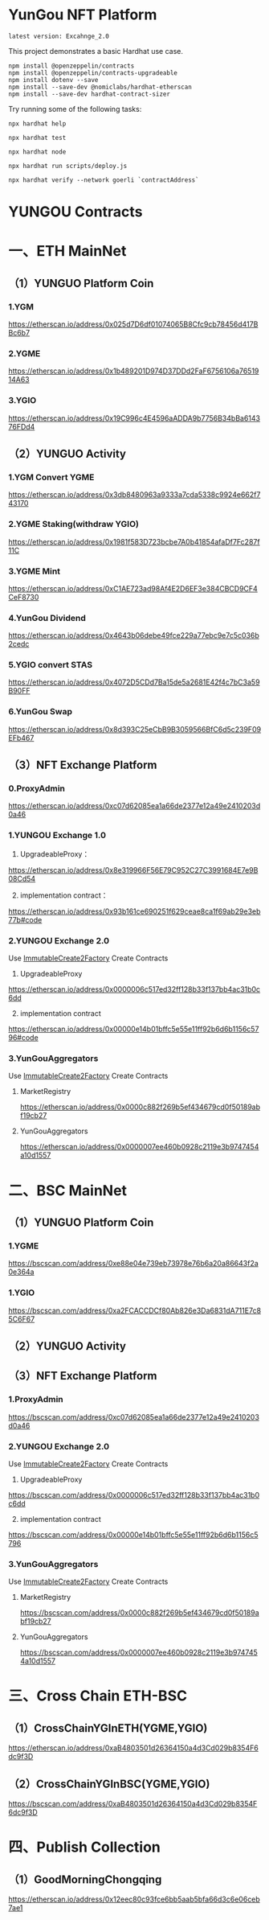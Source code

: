 # YunGou NFT Platform

`latest version: Excahnge_2.0`

This project demonstrates a basic Hardhat use case.

```
npm install @openzeppelin/contracts
npm install @openzeppelin/contracts-upgradeable
npm install dotenv --save
npm install --save-dev @nomiclabs/hardhat-etherscan
npm install --save-dev hardhat-contract-sizer
```

Try running some of the following tasks:

```shell
npx hardhat help

npx hardhat test

npx hardhat node

npx hardhat run scripts/deploy.js

npx hardhat verify --network goerli `contractAddress`
```

# YUNGOU Contracts

# 一、ETH MainNet

## （1）YUNGUO Platform Coin

### 1.YGM

https://etherscan.io/address/0x025d7D6df01074065B8Cfc9cb78456d417BBc6b7

### 2.YGME

https://etherscan.io/address/0x1b489201D974D37DDd2FaF6756106a7651914A63

### 3.YGIO

https://etherscan.io/address/0x19C996c4E4596aADDA9b7756B34bBa614376FDd4

## （2）YUNGUO Activity

### 1.YGM Convert YGME

https://etherscan.io/address/0x3db8480963a9333a7cda5338c9924e662f743170

### 2.YGME Staking(withdraw YGIO)

https://etherscan.io/address/0x1981f583D723bcbe7A0b41854afaDf7Fc287f11C

### 3.YGME Mint

https://etherscan.io/address/0xC1AE723ad98Af4E2D6EF3e384CBCD9CF4CeF8730

### 4.YunGou Dividend

https://etherscan.io/address/0x4643b06debe49fce229a77ebc9e7c5c036b2cedc

### 5.YGIO convert STAS

https://etherscan.io/address/0x4072D5CDd7Ba15de5a2681E42f4c7bC3a59B90FF

### 6.YunGou Swap

https://etherscan.io/address/0x8d393C25eCbB9B3059566BfC6d5c239F09EFb467

## （3）NFT Exchange Platform

### 0.ProxyAdmin

https://etherscan.io/address/0xc07d62085ea1a66de2377e12a49e2410203d0a46

### 1.YUNGOU Exchange 1.0

1. UpgradeableProxy：

https://etherscan.io/address/0x8e319966F56E79C952C27C3991684E7e9B08Cd54

2. implementation contract：

https://etherscan.io/address/0x93b161ce690251f629ceae8ca1f69ab29e3eb77b#code

### 2.YUNGOU Exchange 2.0

Use [ImmutableCreate2Factory](https://etherscan.io/address/0x0000000000ffe8b47b3e2130213b802212439497#writeContract) Create Contracts

1. UpgradeableProxy

https://etherscan.io/address/0x0000006c517ed32ff128b33f137bb4ac31b0c6dd

2. implementation contract

https://etherscan.io/address/0x00000e14b01bffc5e55e11ff92b6d6b1156c5796#code

### 3.YunGouAggregators

Use [ImmutableCreate2Factory](https://etherscan.io/address/0x0000000000ffe8b47b3e2130213b802212439497#writeContract#F1) Create Contracts

1. MarketRegistry

   https://etherscan.io/address/0x0000c882f269b5ef434679cd0f50189abf19cb27

2. YunGouAggregators

   https://etherscan.io/address/0x0000007ee460b0928c2119e3b9747454a10d1557

# 二、BSC MainNet

## （1）YUNGUO Platform Coin

### 1.YGME

https://bscscan.com/address/0xe88e04e739eb73978e76b6a20a86643f2a0e364a

### 1.YGIO

https://bscscan.com/address/0xa2FCACCDCf80Ab826e3Da6831dA711E7c85C6F67

## （2）YUNGUO Activity

## （3）NFT Exchange Platform

### 1.ProxyAdmin

https://bscscan.com/address/0xc07d62085ea1a66de2377e12a49e2410203d0a46

### 2.YUNGOU Exchange 2.0

Use [ImmutableCreate2Factory](https://bscscan.com/address/0x0000000000ffe8b47b3e2130213b802212439497#writeContract#F1) Create Contracts

1. UpgradeableProxy

https://bscscan.com/address/0x0000006c517ed32ff128b33f137bb4ac31b0c6dd

2. implementation contract

https://bscscan.com/address/0x00000e14b01bffc5e55e11ff92b6d6b1156c5796

### 3.YunGouAggregators

Use [ImmutableCreate2Factory](https://etherscan.io/address/0x0000000000ffe8b47b3e2130213b802212439497#writeContract) Create Contracts

1. MarketRegistry

   https://bscscan.com/address/0x0000c882f269b5ef434679cd0f50189abf19cb27

2. YunGouAggregators

   https://bscscan.com/address/0x0000007ee460b0928c2119e3b9747454a10d1557

# 三、Cross Chain ETH-BSC

## （1）CrossChainYGInETH(YGME,YGIO)

https://etherscan.io/address/0xaB4803501d26364150a4d3Cd029b8354F6dc9f3D

## （2）CrossChainYGInBSC(YGME,YGIO)

https://bscscan.com/address/0xaB4803501d26364150a4d3Cd029b8354F6dc9f3D

# 四、Publish Collection

## （1）GoodMorningChongqing

https://etherscan.io/address/0x12eec80c93fce6bb5aab5bfa66d3c6e06ceb7ae1
